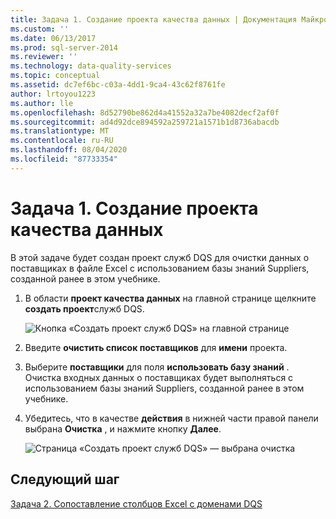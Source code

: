 ```yaml
---
title: Задача 1. Создание проекта качества данных | Документация Майкрософт
ms.custom: ''
ms.date: 06/13/2017
ms.prod: sql-server-2014
ms.reviewer: ''
ms.technology: data-quality-services
ms.topic: conceptual
ms.assetid: dc7ef6bc-c03a-4dd1-9ca4-43c62f8761fe
author: lrtoyou1223
ms.author: lle
ms.openlocfilehash: 8d52790be862d4a41552a32a7be4082decf2af0f
ms.sourcegitcommit: ad4d92dce894592a259721a1571b1d8736abacdb
ms.translationtype: MT
ms.contentlocale: ru-RU
ms.lasthandoff: 08/04/2020
ms.locfileid: "87733354"
---
```

# <a name="task-1-creating-a-data-quality-project"></a>Задача 1. Создание проекта качества данных
  В этой задаче будет создан проект служб DQS для очистки данных о поставщиках в файле Excel с использованием базы знаний Suppliers, созданной ранее в этом учебнике.

1.  В области **проект качества данных** на главной странице щелкните **создать проект**служб DQS.

     ![Кнопка «Создать проект служб DQS» на главной странице](../../2014/tutorials/media/et-creatingadataqualityproject-01.jpg "Кнопка «Создать проект служб DQS» на главной странице")

2.  Введите **очистить список поставщиков** для **имени** проекта.

3.  Выберите **поставщики** для поля **использовать базу знаний** . Очистка входных данных о поставщиках будет выполняться с использованием базы знаний Suppliers, созданной ранее в этом учебнике.

4.  Убедитесь, что в качестве **действия** в нижней части правой панели выбрана **Очистка** , и нажмите кнопку **Далее**.

     ![Страница «Создать проект служб DQS» — выбрана очистка](../../2014/tutorials/media/et-creatingadataqualityproject-02.jpg "Страница «Создать проект служб DQS» — выбрана очистка")

## <a name="next-step"></a>Следующий шаг
 [Задача 2. Сопоставление столбцов Excel с доменами DQS](../../2014/tutorials/task-2-mapping-excel-columns-to-dqs-domains.md)


